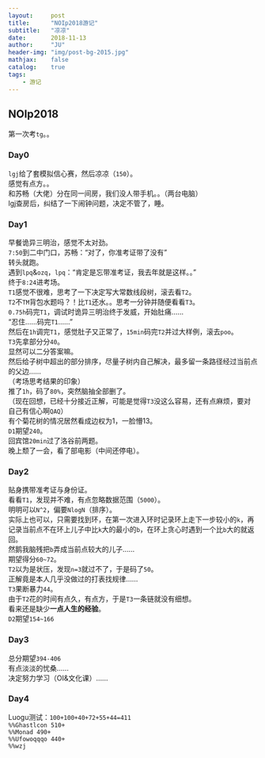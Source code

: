```yaml
---
layout:     post
title:      "NOIp2018游记"
subtitle:   "凉凉"
date:       2018-11-13
author:     "JU"
header-img: "img/post-bg-2015.jpg"
mathjax:    false
catalog:    true
tags:
    - 游记
---
```

## NOIp2018
第一次考`tg`。。
### Day0
`lgj`给了套模拟信心赛，然后凉凉（`150`）。  
感觉有点方。。  
和苏畅（大佬）分在同一间房，我们没人带手机。。（两台电脑）  
lgj查房后，纠结了一下闹钟问题，决定不管了，睡。
### Day1
早餐诡异三明治，感觉不太对劲。  
`7:50`到二中门口，苏畅：“对了，你准考证带了没有”  
转头就跑。  
遇到`lpq`&`ozq`，`lpq`：“肯定是忘带准考证，我去年就是这样。。”  
终于`8:24`进考场。  
`T1`感觉不很难，思考了一下决定写大常数线段树，滚去看`T2`。  
`T2`不`TM`背包水题吗？！比`T1`还水。。思考一分钟并随便看看`T3`。  
`0.75h`码完`T1`，调试时诡异三明治终于发威，开始肚痛……  
“忍住……码完`T1`……”  
然后在`1h`调完`T1`，感觉肚子又正常了，`15min`码完`T2`并过大样例，滚去`poo`。  
`T3`先拿部分分`40`。  
显然可以二分答案嘛。  
然后给子树中超出的部分排序，尽量子树内自己解决，最多留一条路径经过当前点的父边……  
（考场思考结果的印象）  
推了`1h`，码了`80%`，突然脑抽全部删了。  
（现在回想，已经十分接近正解，可能是觉得`T3`没这么容易，还有点麻烦，要对自己有信心啊`QAQ`）  
有个菊花树的情况居然看成边权为1，一脸懵13。  
`D1`期望`240`。  
回宾馆`20min`过了洛谷前两题。  
晚上颓了一会，看了部电影（中间还停电）。  
### Day2
贴身携带准考证与身份证。  
看看`T1`，发现并不难，有点忽略数据范围（`5000`）。  
明明可以`N^2`，偏要`NlogN`（排序）。  
实际上也可以，只需要找到环，在第一次进入环时记录环上走下一步较小的`k`，再记录当前点不在环上儿子中比`k`大的最小的`b`，在环上贪心时遇到一个比`b`大的就返回。  
然鹅我脑残把`b`弄成当前点较大的儿子……  
期望得分`60~72`。  
`T2`以为是状压，发现`n=3`就过不了，于是码了`50`。  
正解竟是本人几乎没做过的打表找规律……  
`T3`果断暴力`44`。  
由于`T2`花的时间有点久，有点方，于是`T3`一条链就没有细想。  
看来还是缺少**一点人生的经验**。  
`D2`期望`154~166`
### Day3
总分期望`394-406`  
有点淡淡的忧桑……  
决定努力学习（OI&文化课）……
### Day4
Luogu测试：`100+100+40+72+55+44=411`  
`%%Ghastlcon 510+`  
`%%Monad 490+`  
`%%Ufowoqqqo 440+`   
`%%wzj`

